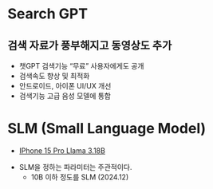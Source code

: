 # Search GPT
## 검색 자료가 풍부해지고 동영상도 추가
- 챗GPT 검색기능 “무료” 사용자에게도 공개
- 검색속도 향상 및 최적화
- 안드로이드, 아이폰 UI/UX 개선
- 검색기능 고급 음성 모델에 통합

# SLM (Small Language Model)
* [IPhone 15 Pro Llama 3.18B](https://www.threads.net/@choi.openai/post/DDoE3PtB_w7)
- SLM을 정하는 파라미터는 주관적이다.
  - 10B 이하 정도를 SLM (2024.12)